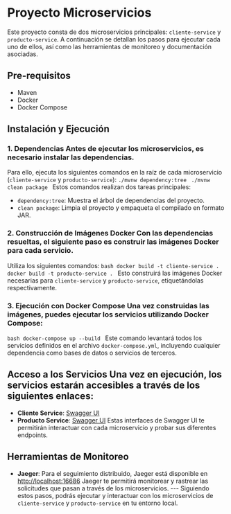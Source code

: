 # Proyecto Microservicios 
Este proyecto consta de dos microservicios principales: `cliente-service` y `producto-service`. A continuación se detallan los pasos para ejecutar cada uno de ellos, así como las herramientas de monitoreo y documentación asociadas. 
## Pre-requisitos 
- Maven 
- Docker 
- Docker Compose 
## Instalación y Ejecución 
### 1. Dependencias Antes de ejecutar los microservicios, es necesario instalar las dependencias. 
Para ello, ejecuta los siguientes comandos en la raíz de cada microservicio (`cliente-service` y `producto-service`):
 ```./mvnw dependency:tree ```
 ```./mvnw clean package ``` 
 Estos comandos realizan dos tareas principales: 
 - `dependency:tree`: Muestra el árbol de dependencias del proyecto. 
 - `clean package`: Limpia el proyecto y empaqueta el compilado en formato JAR. 
 ### 2. Construcción de Imágenes Docker Con las dependencias resueltas, el siguiente paso es construir las imágenes Docker para cada servicio. 
 Utiliza los siguientes comandos: 
 ```bash docker build -t cliente-service . docker build -t producto-service . ``` 
 Esto construirá las imágenes Docker necesarias para `cliente-service` y `producto-service`, etiquetándolas respectivamente. 
 ### 3. Ejecución con Docker Compose Una vez construidas las imágenes, puedes ejecutar los servicios utilizando Docker Compose: 
 ```bash docker-compose up --build ``` 
 Este comando levantará todos los servicios definidos en el archivo `docker-compose.yml`, incluyendo cualquier dependencia como bases de datos o servicios de terceros. 
 ## Acceso a los Servicios Una vez en ejecución, los servicios estarán accesibles a través de los siguientes enlaces: 
 - **Cliente Service**: [Swagger UI](http://localhost:8080/swagger-ui/index.html) 
 - **Producto Service**: [Swagger UI](http://localhost:8081/swagger-ui/index.html) 
 Estas interfaces de Swagger UI te permitirán interactuar con cada microservicio y probar sus diferentes endpoints. 
 ## Herramientas de Monitoreo 
 - **Jaeger**: Para el seguimiento distribuido, Jaeger está disponible en [http://localhost:16686](http://localhost:16686) 
 Jaeger te permitirá monitorear y rastrear las solicitudes que pasan a través de los microservicios. 
 --- Siguiendo estos pasos, podrás ejecutar y interactuar con los microservicios de `cliente-service` y `producto-service` en tu entorno local.

